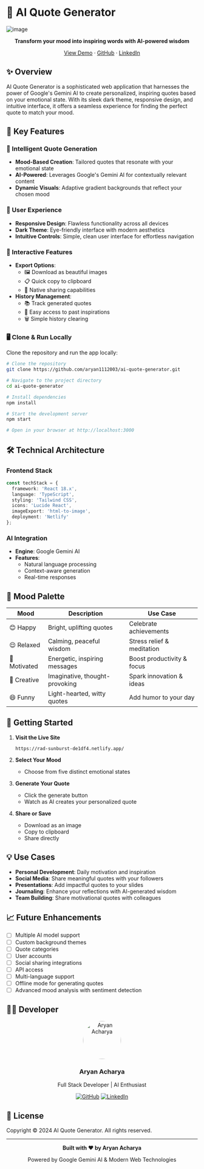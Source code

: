 # 🌟 AI Quote Generator

![image](https://github.com/user-attachments/assets/413bef79-8907-47db-b482-38e7db0af44c)


  <p align="center">
    <strong>Transform your mood into inspiring words with AI-powered wisdom</strong>
  </p>

  <p align="center">
    <a href="https://rad-sunburst-de1df4.netlify.app/" target="_blank">View Demo</a>
    ·
    <a href="https://github.com/aryan1112003/ai-quote-generator" target="_blank">GitHub</a>
    ·
    <a href="https://www.linkedin.com/in/aryan-acharya-9b939b316/" target="_blank">LinkedIn</a>
  </p>
</div>

## ✨ Overview

AI Quote Generator is a sophisticated web application that harnesses the power of Google's Gemini AI to create personalized, inspiring quotes based on your emotional state. With its sleek dark theme, responsive design, and intuitive interface, it offers a seamless experience for finding the perfect quote to match your mood.

## 🎯 Key Features

### 🎨 Intelligent Quote Generation
- **Mood-Based Creation**: Tailored quotes that resonate with your emotional state
- **AI-Powered**: Leverages Google's Gemini AI for contextually relevant content
- **Dynamic Visuals**: Adaptive gradient backgrounds that reflect your chosen mood

### 📱 User Experience
- **Responsive Design**: Flawless functionality across all devices
- **Dark Theme**: Eye-friendly interface with modern aesthetics
- **Intuitive Controls**: Simple, clean user interface for effortless navigation

### 💫 Interactive Features
- **Export Options**:
  - 🖼️ Download as beautiful images
  - 📋 Quick copy to clipboard
  - 🔗 Native sharing capabilities
- **History Management**:
  - 📚 Track generated quotes
  - 🔄 Easy access to past inspirations
  - 🗑️ Simple history clearing

### 🖥️ Clone & Run Locally

Clone the repository and run the app locally:

```bash
# Clone the repository
git clone https://github.com/aryan1112003/ai-quote-generator.git

# Navigate to the project directory
cd ai-quote-generator

# Install dependencies
npm install

# Start the development server
npm start

# Open in your browser at http://localhost:3000
```

## 🛠️ Technical Architecture

### Frontend Stack
```typescript
const techStack = {
  framework: 'React 18.x',
  language: 'TypeScript',
  styling: 'Tailwind CSS',
  icons: 'Lucide React',
  imageExport: 'html-to-image',
  deployment: 'Netlify'
};
```

### AI Integration
- **Engine**: Google Gemini AI
- **Features**:
  - Natural language processing
  - Context-aware generation
  - Real-time responses

## 🎨 Mood Palette

| Mood       | Description                        | Use Case                          |
|------------|------------------------------------|------------------------------------|
| 😊 Happy   | Bright, uplifting quotes          | Celebrate achievements            |
| 😌 Relaxed | Calming, peaceful wisdom          | Stress relief & meditation        |
| 💪 Motivated | Energetic, inspiring messages    | Boost productivity & focus        |
| 🎨 Creative | Imaginative, thought-provoking    | Spark innovation & ideas          |
| 😄 Funny   | Light-hearted, witty quotes       | Add humor to your day             |

## 🚀 Getting Started

1. **Visit the Live Site**
   ```
   https://rad-sunburst-de1df4.netlify.app/
   ```

2. **Select Your Mood**
   - Choose from five distinct emotional states

3. **Generate Your Quote**
   - Click the generate button
   - Watch as AI creates your personalized quote

4. **Share or Save**
   - Download as an image
   - Copy to clipboard
   - Share directly

## 💡 Use Cases

- **Personal Development**: Daily motivation and inspiration
- **Social Media**: Share meaningful quotes with your followers
- **Presentations**: Add impactful quotes to your slides
- **Journaling**: Enhance your reflections with AI-generated wisdom
- **Team Building**: Share motivational quotes with colleagues

## 📈 Future Enhancements

- [ ] Multiple AI model support
- [ ] Custom background themes
- [ ] Quote categories
- [ ] User accounts
- [ ] Social sharing integrations
- [ ] API access
- [ ] Multi-language support
- [ ] Offline mode for generating quotes
- [ ] Advanced mood analysis with sentiment detection

## 👨‍💻 Developer

<div align="center">
  <img src="https://avatars.githubusercontent.com/aryan1112003" alt="Aryan Acharya" width="100px" style="border-radius: 50%;" />
  
  ### Aryan Acharya
  
  <p>Full Stack Developer | AI Enthusiast</p>
  
  [![GitHub](https://img.shields.io/badge/GitHub-aryan1112003-black?style=flat-square&logo=github)](https://github.com/aryan1112003)
  [![LinkedIn](https://img.shields.io/badge/LinkedIn-Aryan_Acharya-blue?style=flat-square&logo=linkedin)](https://www.linkedin.com/in/aryan-acharya-9b939b316/)
</div>

## 📝 License

Copyright © 2024 AI Quote Generator. All rights reserved.

---

<div align="center">
  <p>
    <strong>Built with ❤️ by Aryan Acharya</strong>
  </p>
  <p>
    Powered by Google Gemini AI & Modern Web Technologies
  </p>
</div>

